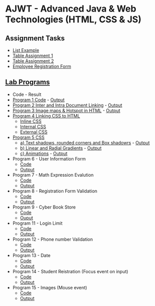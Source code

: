 # AJWT - Advanced Java & Web Technologies (HTML, CSS & JS)

## Assignment Tasks
* [List Example](https://vnaazleen.github.io/ajwt/List_Example/)
* [Table Assignment 1](https://vnaazleen.github.io/ajwt/Table_Assignment_1/)
* [Table Assignment 2](https://vnaazleen.github.io/ajwt/Table_Assignment_2/)
* [Employee Registration Form](https://vnaazleen.github.io/ajwt/Forms%20Assignmnet/emp_registration_form.html)

## [Lab Programs](https://github.com/vnaazleen/ajwt/blob/main/ajwt%20syllabus.docx.pdf)
* Code - Result
* [Program 1 Code](https://github.com/vnaazleen/ajwt/blob/main/Program_1/index.html) - [Output](https://vnaazleen.github.io/ajwt/Program_1/)
* [Program 2 Inter and Intra Document Linking](https://github.com/vnaazleen/ajwt/blob/main/Document_Linking/index.html) - [Output](https://vnaazleen.github.io/ajwt/Document_Linking/)
* [Program 3 Image maps & Hotspot in HTML](https://github.com/vnaazleen/ajwt/tree/main/Image_Map) - [Output](https://vnaazleen.github.io/ajwt/Image_Map/)
* [Program 4 Linking CSS to HTML](https://github.com/vnaazleen/ajwt/tree/main/CSS)
  * [Inline CSS](https://vnaazleen.github.io/ajwt/CSS/inline_css.html)
  * [Internal CSS](https://vnaazleen.github.io/ajwt/CSS/internal_css.html)
  * [External CSS](https://vnaazleen.github.io/ajwt/CSS/External_CSS/)
* [Program 5 CSS](https://github.com/vnaazleen/ajwt/tree/main/Program_5_CSS)
  * [a) Text shadows, rounded corners and Box shadowrs](https://github.com/vnaazleen/ajwt/tree/main/Program_5_CSS/a.html) - [Output](https://vnaazleen.github.io/ajwt/Program_5_CSS/a.html)
  * [b) Linear and Radial Gradients](https://github.com/vnaazleen/ajwt/tree/main/Program_5_CSS/b.html) - [Output](https://vnaazleen.github.io/ajwt/Program_5_CSS/b.html)
  * [c) Animations](https://github.com/vnaazleen/ajwt/tree/main/Program_5_CSS/c.html) - [Output](https://vnaazleen.github.io/ajwt/Program_5_CSS/c.html)
* Program 6 - User Information Form
  * [Code](https://github.com/vnaazleen/ajwt/blob/main/JS/user_info.html)
  * [Output](https://vnaazleen.github.io/ajwt/JS/user_info.html)
* Program 7 - Math Expression Evalution 
  * [Code](https://github.com/vnaazleen/ajwt/blob/main/JS/math_exp.html)
  * [Output](https://vnaazleen.github.io/ajwt/JS/math_exp.html)
* Program 8 - Registration Form Validation
  * [Code](https://github.com/vnaazleen/ajwt/blob/main/JS/register.html)
  * [Output](https://vnaazleen.github.io/ajwt/JS/register.html)
* Program 9 - Cyber Book Store
  * [Code](https://github.com/vnaazleen/ajwt/tree/main/CyberBookStore)
  * [Ouput](https://vnaazleen.github.io/ajwt/CyberBookStore/)
* Program 11 - Login Limit
  * [Code](https://github.com/vnaazleen/ajwt/blob/main/JS/login_limit.html)
  * [Output](https://vnaazleen.github.io/ajwt/JS/login_limit.html)
* Program 12 - Phone number Validation
  * [Code](https://github.com/vnaazleen/ajwt/blob/main/JS/program_12.html)
  * [Output](https://vnaazleen.github.io/ajwt/JS/program_12.html)
* Program 13 - Date
  * [Code](https://github.com/vnaazleen/ajwt/blob/main/JS/date.html)
  * [Output](https://vnaazleen.github.io/ajwt/JS/date.html)
* Program 14 - Student Reistration (Focus event on input)
  * [Code](https://github.com/vnaazleen/ajwt/blob/main/JS/student_register.html)
  * [Output](https://vnaazleen.github.io/ajwt/JS/student_register.html)
* Program 15 - Images (Mouse event)
  * [Code](https://github.com/vnaazleen/ajwt/blob/main/JS/images.html)
  * [Output](https://vnaazleen.github.io/ajwt/JS/images.html)

